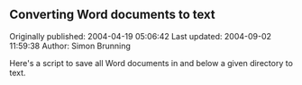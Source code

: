 ## Converting Word documents to text

Originally published: 2004-04-19 05:06:42
Last updated: 2004-09-02 11:59:38
Author: Simon Brunning

Here's a script to save all Word documents in and below a given directory to text.